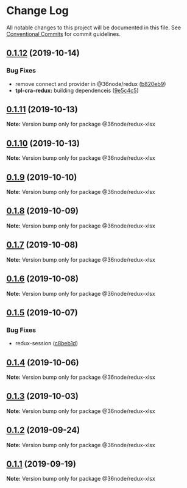 # Change Log

All notable changes to this project will be documented in this file.
See [Conventional Commits](https://conventionalcommits.org) for commit guidelines.

## [0.1.12](https://github.com/36node/sketch/compare/@36node/redux-xlsx@0.1.11...@36node/redux-xlsx@0.1.12) (2019-10-14)


### Bug Fixes

* remove connect and provider in @36node/redux ([b820eb9](https://github.com/36node/sketch/commit/b820eb9))
* **tpl-cra-redux:** building dependenceis ([9e5c4c5](https://github.com/36node/sketch/commit/9e5c4c5))





## [0.1.11](https://github.com/36node/sketch/compare/@36node/redux-xlsx@0.1.10...@36node/redux-xlsx@0.1.11) (2019-10-13)

**Note:** Version bump only for package @36node/redux-xlsx





## [0.1.10](https://github.com/36node/sketch/compare/@36node/redux-xlsx@0.1.9...@36node/redux-xlsx@0.1.10) (2019-10-13)

**Note:** Version bump only for package @36node/redux-xlsx





## [0.1.9](https://github.com/36node/sketch/compare/@36node/redux-xlsx@0.1.8...@36node/redux-xlsx@0.1.9) (2019-10-10)

**Note:** Version bump only for package @36node/redux-xlsx





## [0.1.8](https://github.com/36node/sketch/compare/@36node/redux-xlsx@0.1.7...@36node/redux-xlsx@0.1.8) (2019-10-09)

**Note:** Version bump only for package @36node/redux-xlsx





## [0.1.7](https://github.com/36node/sketch/compare/@36node/redux-xlsx@0.1.6...@36node/redux-xlsx@0.1.7) (2019-10-08)

**Note:** Version bump only for package @36node/redux-xlsx





## [0.1.6](https://github.com/36node/sketch/compare/@36node/redux-xlsx@0.1.5...@36node/redux-xlsx@0.1.6) (2019-10-08)

**Note:** Version bump only for package @36node/redux-xlsx





## [0.1.5](https://github.com/36node/sketch/compare/@36node/redux-xlsx@0.1.4...@36node/redux-xlsx@0.1.5) (2019-10-07)


### Bug Fixes

* redux-session ([c8beb1d](https://github.com/36node/sketch/commit/c8beb1d))





## [0.1.4](https://github.com/36node/sketch/compare/@36node/redux-xlsx@0.1.3...@36node/redux-xlsx@0.1.4) (2019-10-06)

**Note:** Version bump only for package @36node/redux-xlsx





## [0.1.3](https://github.com/36node/sketch/compare/@36node/redux-xlsx@0.1.2...@36node/redux-xlsx@0.1.3) (2019-10-03)

**Note:** Version bump only for package @36node/redux-xlsx





## [0.1.2](https://github.com/36node/sketch/compare/@36node/redux-xlsx@0.1.1...@36node/redux-xlsx@0.1.2) (2019-09-24)

**Note:** Version bump only for package @36node/redux-xlsx





## [0.1.1](https://github.com/36node/sketch/compare/@36node/redux-xlsx@0.0.26...@36node/redux-xlsx@0.1.1) (2019-09-19)

**Note:** Version bump only for package @36node/redux-xlsx
